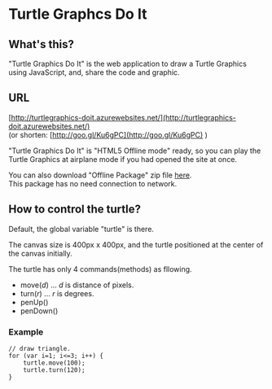 Turtle Graphcs Do It
====================

What's this?
------------

"Turtle Graphics Do It" is the web application to draw a Turtle Graphics using JavaScript, and, share the code and graphic.

URL
----
[http://turtlegraphics-doit.azurewebsites.net/](http://turtlegraphics-doit.azurewebsites.net/)  
(or shorten: [http://goo.gl/Ku6gPC](http://goo.gl/Ku6gPC) )

"Turtle Graphics Do It" is "HTML5 Offline mode" ready, so you can play the Turtle Graphics at airplane mode if you had opened the site at once.

You can also download "Offline Package" zip file [here](https://github.com/jsakamoto/turtle-graphics-do-it/releases/tag/OfflinePackage-1.0.0).  
This package has no need connection to network.

How to control the turtle?
---------------------------

Default, the global variable "turtle" is there.

The canvas size is 400px x 400px, and the turtle positioned at the center of the canvas initially.

The turtle has only 4 commands(methods) as fllowing.

- move(*d*) ... *d* is distance of pixels.
- turn(*r*) ... *r* is degrees.
- penUp()
- penDown()

### Example

    // draw triangle.
    for (var i=1; i<=3; i++) {
        turtle.move(100);
        turtle.turn(120);
    }
